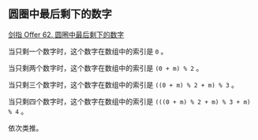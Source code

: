 ## 圆圈中最后剩下的数字

[剑指 Offer 62. 圆圈中最后剩下的数字](https://leetcode-cn.com/problems/yuan-quan-zhong-zui-hou-sheng-xia-de-shu-zi-lcof/)

当只剩一个数字时，这个数字在数组中的索引是 `0` 。

当只剩两个数字时，这个数字在数组中的索引是 `(0 + m) % 2` 。

当只剩三个数字时，这个数字在数组中的索引是 `((0 + m) % 2 + m) % 3` 。

当只剩四个数字时，这个数字在数组中的索引是 `(((0 + m) % 2 + m) % 3 + m) % 4` 。

依次类推。
